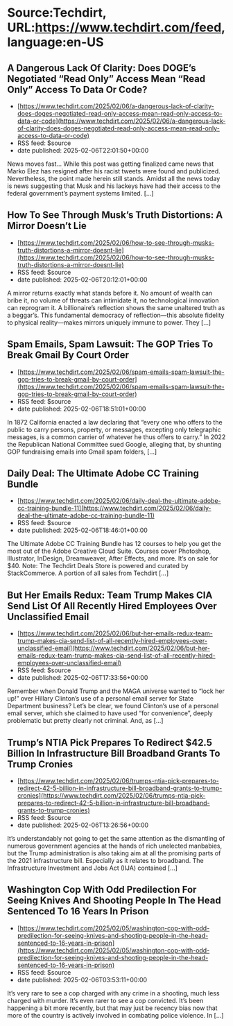 # Source:Techdirt, URL:https://www.techdirt.com/feed, language:en-US

## A Dangerous Lack Of Clarity: Does DOGE’s Negotiated “Read Only” Access Mean “Read Only” Access To Data Or Code?
 - [https://www.techdirt.com/2025/02/06/a-dangerous-lack-of-clarity-does-doges-negotiated-read-only-access-mean-read-only-access-to-data-or-code](https://www.techdirt.com/2025/02/06/a-dangerous-lack-of-clarity-does-doges-negotiated-read-only-access-mean-read-only-access-to-data-or-code)
 - RSS feed: $source
 - date published: 2025-02-06T22:01:50+00:00

News moves fast&#8230; While this post was getting finalized came news that Marko Elez has resigned after his racist tweets were found and publicized. Nevertheless, the point made herein still stands. Amidst all the news today is news suggesting that Musk and his lackeys have had their access to the federal government&#8217;s payment systems limited. [&#8230;]

## How To See Through Musk’s Truth Distortions: A Mirror Doesn’t Lie
 - [https://www.techdirt.com/2025/02/06/how-to-see-through-musks-truth-distortions-a-mirror-doesnt-lie](https://www.techdirt.com/2025/02/06/how-to-see-through-musks-truth-distortions-a-mirror-doesnt-lie)
 - RSS feed: $source
 - date published: 2025-02-06T20:12:01+00:00

A mirror returns exactly what stands before it. No amount of wealth can bribe it, no volume of threats can intimidate it, no technological innovation can reprogram it. A billionaire&#8217;s reflection shows the same unaltered truth as a beggar&#8217;s. This fundamental democracy of reflection—this absolute fidelity to physical reality—makes mirrors uniquely immune to power. They [&#8230;]

## Spam Emails, Spam Lawsuit: The GOP Tries To Break Gmail By Court Order
 - [https://www.techdirt.com/2025/02/06/spam-emails-spam-lawsuit-the-gop-tries-to-break-gmail-by-court-order](https://www.techdirt.com/2025/02/06/spam-emails-spam-lawsuit-the-gop-tries-to-break-gmail-by-court-order)
 - RSS feed: $source
 - date published: 2025-02-06T18:51:01+00:00

In 1872 California enacted a law declaring that “every one who offers to the public to carry persons, property, or messages, excepting only telegraphic messages, is a common carrier of whatever he thus offers to carry.” In 2022 the Republican National Committee sued Google, alleging that, by shunting GOP fundraising emails into Gmail spam folders, [&#8230;]

## Daily Deal: The Ultimate Adobe CC Training Bundle
 - [https://www.techdirt.com/2025/02/06/daily-deal-the-ultimate-adobe-cc-training-bundle-11](https://www.techdirt.com/2025/02/06/daily-deal-the-ultimate-adobe-cc-training-bundle-11)
 - RSS feed: $source
 - date published: 2025-02-06T18:46:01+00:00

The Ultimate Adobe CC Training Bundle has 12 courses to help you get the most out of the Adobe Creative Cloud Suite. Courses cover Photoshop, Illustrator, InDesign, Dreamweaver, After Effects, and more. It&#8217;s on sale for $40. Note: The Techdirt Deals Store is powered and curated by StackCommerce. A portion of all sales from Techdirt [&#8230;]

## But Her Emails Redux: Team Trump Makes CIA Send List Of All Recently Hired Employees Over Unclassified Email
 - [https://www.techdirt.com/2025/02/06/but-her-emails-redux-team-trump-makes-cia-send-list-of-all-recently-hired-employees-over-unclassified-email](https://www.techdirt.com/2025/02/06/but-her-emails-redux-team-trump-makes-cia-send-list-of-all-recently-hired-employees-over-unclassified-email)
 - RSS feed: $source
 - date published: 2025-02-06T17:33:56+00:00

Remember when Donald Trump and the MAGA universe wanted to &#8220;lock her up!&#8221; over Hillary Clinton&#8217;s use of a personal email server for State Department business? Let’s be clear, we found Clinton’s use of a personal email server, which she claimed to have used “for convenience”, deeply problematic but pretty clearly not criminal. And, as [&#8230;]

## Trump’s NTIA Pick Prepares To Redirect $42.5 Billion In Infrastructure Bill Broadband Grants To Trump Cronies
 - [https://www.techdirt.com/2025/02/06/trumps-ntia-pick-prepares-to-redirect-42-5-billion-in-infrastructure-bill-broadband-grants-to-trump-cronies](https://www.techdirt.com/2025/02/06/trumps-ntia-pick-prepares-to-redirect-42-5-billion-in-infrastructure-bill-broadband-grants-to-trump-cronies)
 - RSS feed: $source
 - date published: 2025-02-06T13:26:56+00:00

It&#8217;s understandably not going to get the same attention as the dismantling of numerous government agencies at the hands of rich unelected manbabies, but the Trump administration is also taking aim at all the promising parts of the 2021 infrastructure bill. Especially as it relates to broadband. The Infrastructure Investment and Jobs Act (IIJA) contained [&#8230;]

## Washington Cop With Odd Predilection For Seeing Knives And Shooting People In The Head Sentenced To 16 Years In Prison
 - [https://www.techdirt.com/2025/02/05/washington-cop-with-odd-predilection-for-seeing-knives-and-shooting-people-in-the-head-sentenced-to-16-years-in-prison](https://www.techdirt.com/2025/02/05/washington-cop-with-odd-predilection-for-seeing-knives-and-shooting-people-in-the-head-sentenced-to-16-years-in-prison)
 - RSS feed: $source
 - date published: 2025-02-06T03:53:11+00:00

It&#8217;s very rare to see a cop charged with any crime in a shooting, much less charged with murder. It&#8217;s even rarer to see a cop convicted. It&#8217;s been happening a bit more recently, but that may just be recency bias now that more of the country is actively involved in combating police violence. In [&#8230;]

